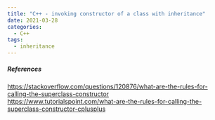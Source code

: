 ```yaml
---
title: "C++ - invoking constructor of a class with inheritance"
date: 2021-03-28
categories:
  - C++
tags:
  - inheritance
---
```


##### References
https://stackoverflow.com/questions/120876/what-are-the-rules-for-calling-the-superclass-constructor \
https://www.tutorialspoint.com/what-are-the-rules-for-calling-the-superclass-constructor-cplusplus


